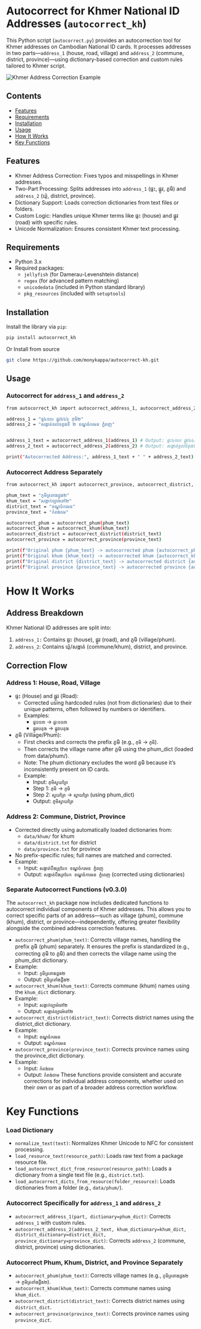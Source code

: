 # Autocorrect for Khmer National ID Addresses (`autocorrect_kh`)

This Python script (`autocorrect.py`) provides an autocorrection tool for Khmer addresses on Cambodian National ID cards. It processes addresses in two parts—`address_1` (house, road, village) and `address_2` (commune, district, province)—using dictionary-based correction and custom rules tailored to Khmer script.

![Khmer Address Correction Example](sample.png)

## Contents
- [Features](#features)
- [Requirements](#requirements)
- [Installation](#installation)
- [Usage](#usage)
- [How It Works](#how-it-works)
- [Key Functions](#key-functions)

## Features
- Khmer Address Correction: Fixes typos and misspellings in Khmer addresses.
- Two-Part Processing: Splits addresses into `address_1` (ផ្ទះ, ផ្លូវ, ភូមិ) and `address_2` (ឃុំ, district, province).
- Dictionary Support: Loads correction dictionaries from text files or folders.
- Custom Logic: Handles unique Khmer terms like ផ្ទះ (house) and ផ្លូវ (road) with specific rules.
- Unicode Normalization: Ensures consistent Khmer text processing.

## Requirements
- Python 3.x
- Required packages:
    - `jellyfish` (for Damerau-Levenshtein distance)
    - `regex` (for advanced pattern matching)
    - `unicodedata` (included in Python standard library)
    - `pkg_resources` (included with `setuptools`)


## Installation

Install the library via `pip`:

```bash
pip install autocorrect_kh
```

Or Install from source

```bash
git clone https://github.com/monykappa/autocorrect-kh.git
```

## Usage
### Autocorrect for `address_1` and `address_2`
```bash
from autocorrect_kh import autocorrect_address_1, autocorrect_address_2

address_1 = "ផ្ទ៤១បេ ផ្លុវ៤៤៤ ភុមិ២"
address_2 = "សង្កាត់ទលទពូងទី ២ ខណ្ឌចំករមន ភ្នំពញ"


address_1_text = autocorrect_address_1(address_1) # Output: ផ្ទះ៤១បេ ផ្លូវ៤៤៤ ភូមិ២
address_2_text = autocorrect_address_2(address_2) # Output: សង្កាត់ទួលទំពូងទី២ ខណ្ឌចំការមន ភ្នំពេញ

print("Autocorrected Address:", address_1_text + " " + address_2_text)
```

### Autocorrect Address Separately
```bash
from autocorrect_kh import autocorrect_province, autocorrect_district, autocorrect_khum, autocorrect_phum

phum_text = "កូមិត្រពាងថ្លង២"
khum_text = "សង្កាក់ច្បាអំពៅ២"
district_text = "ខណ្ឌចំករមន"
province_text = "កំពង់ចម"

autocorrect_phum = autocorrect_phum(phum_text)
autocorrect_khum = autocorrect_khum(khum_text)
autocorrect_district = autocorrect_district(district_text)
autocorrect_province = autocorrect_province(province_text)

print(f"Original phum {phum_text} -> autocorrected phum {autocorrect_phum}") # Output: ភូមិត្រពាំងថ្លឹង២
print(f"Original khum {khum_text} -> autocorrected khum {autocorrect_khum}") # Output:​​ ​សង្កាត់ច្បារអំពៅ២
print(f"Original district {district_text} -> autocorrected district {autocorrect_district}") # Output:​ ខណ្ឌចំការមន
print(f"Original province {province_text} -> autocorrected province {autocorrect_province}") # Output: កំពង់ចាម
```

# How It Works
## Address Breakdown
Khmer National ID addresses are split into:

1. `address_1:` Contains ផ្ទះ (house), ផ្លូវ (road), and ភូមិ (village/phum).
2. `address_2`: Contains ឃុំ/សង្កាត់ (commune/khum), district, and province.

## Correction Flow
### Address 1: House, Road, Village
- ផ្ទះ (House) and ផ្លូវ (Road):
    - Corrected using hardcoded rules (not from dictionaries) due to their unique patterns, often followed by numbers or identifiers.
    - Examples:
        - `ផ្ទ១១៣` → `ផ្ទះ១១៣` 
        - `ផ្លូរបេតុង` → `ផ្លូវបេតុង` 
- ភូមិ (Village/Phum):
    - First checks and corrects the prefix ភូមិ (e.g., `ភុមិ` → `ភូមិ`).
    - Then corrects the village name after ភូមិ using the phum_dict (loaded from data/phum/).
    - Note: The phum dictionary excludes the word ភូមិ because it’s inconsistently present on ID cards.
    - Example:
        - Input: `ភុមិស្វយព្រៃ`
        - Step 1: `ភុមិ` → `ភូមិ`
        - Step 2: `ស្វយព្រៃ` → `ស្វាយព្រៃ` (using phum_dict)
        - Output: `ភូមិស្វាយព្រៃ`
### Address 2: Commune, District, Province
- Corrected directly using automatically loaded dictionaries from:
    - `data/khum/` for khum
    - `data/district.txt` for district
    - `data/province.txt` for province
- No prefix-specific rules; full names are matched and corrected.
- Example:
    - Input: `សង្កាត់បឹងត្រុបែក ខណ្ឌចំករមន ភ្នំពញ`
    - Output: `សង្កាត់បឹងត្របែក ខណ្ឌចំការមន ភ្នំពេញ` (corrected using dictionaries)
### Separate Autocorrect Functions (v0.3.0)
The `autocorrect_kh` package now includes dedicated functions to autocorrect individual components of Khmer addresses. This allows you to correct specific parts of an address—such as village (phum), commune (khum), district, or province—independently, offering greater flexibility alongside the combined address correction features.

- `autocorrect_phum(phum_text)`:
    Corrects village names, handling the prefix ភូមិ (phum) separately. It ensures the prefix is standardized (e.g., correcting ភុមិ to ភូមិ) and then corrects the village name using the phum_dict dictionary.
- Example:
    - Input: `កូមិត្រពាងថ្លង២`
    - Output: `ភូមិត្រពាំងថ្លឹង២`
- `autocorrect_khum(khum_text)`:
    Corrects commune (khum) names using the `khum_dict` dictionary.
- Example:
    - Input: `សង្កាក់ច្បាអំពៅ២`
    - Output: `សង្កាត់ច្បារអំពៅ២`
- `autocorrect_district(district_text)`:
    Corrects district names using the district_dict dictionary.
- Example:
    - Input: `ខណ្ឌចំករមន`
    - Output: `ខណ្ឌចំការមន`
- `autocorrect_province(province_text)`:
    Corrects province names using the province_dict dictionary.
- Example:
    - Input: `កំពង់ចម`
    - Output: `កំពង់ចាម`
These functions provide consistent and accurate corrections for individual address components, whether used on their own or as part of a broader address correction workflow.
# Key Functions
### Load Dictionary
- `normalize_text(text)`: Normalizes Khmer Unicode to NFC for consistent processing.
- `load_resource_text(resource_path)`: Loads raw text from a package resource file.
- `load_autocorrect_dict_from_resource(resource_path)`: Loads a dictionary from a single text file (e.g., `district.txt`).
- `load_autocorrect_dicts_from_resource(folder_resource)`: Loads dictionaries from a folder (e.g., `data/phum/`).
### Autocorrect Specifically for `address_1` and `address_2`
- `autocorrect_address_1(part, dictionary=phum_dict)`: Corrects `address_1` with custom rules.
- `autocorrect_address_2(address_2_text, khum_dictionary=khum_dict, district_dictionary=district_dict, province_dictionary=province_dict)`: Corrects `address_2` (commune, district, province) using dictionaries.
### Autocorrect Phum, Khum, District, and Province Separately
- `autocorrect_phum(phum_text)`: Corrects village names (e.g., `កូមិត្រពាងថ្លង២` → `ភូមិត្រពាំងថ្លឹង២`).
- `autocorrect_khum(khum_text)`: Corrects commune names using `khum_dict`.
- `autocorrect_district(district_text)`: Corrects district names using `district_dict`.
- `autocorrect_province(province_text)`: Corrects province names using `province_dict`.